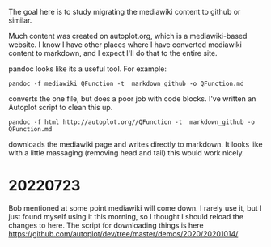The goal here is to study migrating the mediawiki content to github or similar.

Much content was created on autoplot.org, which is a mediawiki-based website.  I know I 
have other places where I have converted mediawiki content to markdown, and I expect
I'll do that to the entire site.

pandoc looks like its a useful tool.  For example:

`pandoc -f mediawiki QFunction -t  markdown_github -o QFunction.md`

converts the one file, but does a poor job with code blocks.  I've written an Autoplot script to clean this up.

`pandoc -f html http://autoplot.org//QFunction -t  markdown_github -o QFunction.md`
 
downloads the mediawiki page and writes directly to markdown.  It looks like with a little massaging (removing head and tail) this would work nicely.

# 20220723
Bob mentioned at some point mediawiki will come down.  I rarely use it, but I just found myself using it this morning, so I thought I should reload the changes to here. 
The script for downloading things is here https://github.com/autoplot/dev/tree/master/demos/2020/20201014/

